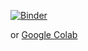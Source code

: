 [![Binder](https://mybinder.org/badge_logo.svg)](https://mybinder.org/v2/gh/wrmack/Notebooks/master)

or [Google Colab](https://colab.research.google.com)
